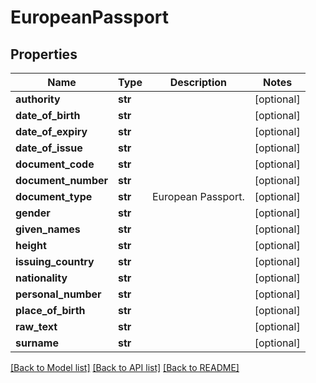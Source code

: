 # EuropeanPassport

## Properties
Name | Type | Description | Notes
------------ | ------------- | ------------- | -------------
**authority** | **str** |  | [optional] 
**date_of_birth** | **str** |  | [optional] 
**date_of_expiry** | **str** |  | [optional] 
**date_of_issue** | **str** |  | [optional] 
**document_code** | **str** |  | [optional] 
**document_number** | **str** |  | [optional] 
**document_type** | **str** | European Passport. | [optional] 
**gender** | **str** |  | [optional] 
**given_names** | **str** |  | [optional] 
**height** | **str** |  | [optional] 
**issuing_country** | **str** |  | [optional] 
**nationality** | **str** |  | [optional] 
**personal_number** | **str** |  | [optional] 
**place_of_birth** | **str** |  | [optional] 
**raw_text** | **str** |  | [optional] 
**surname** | **str** |  | [optional] 

[[Back to Model list]](../README.md#documentation-for-models) [[Back to API list]](../README.md#documentation-for-api-endpoints) [[Back to README]](../README.md)


